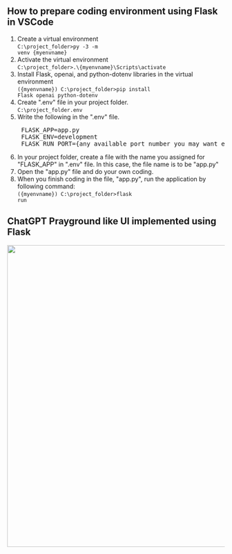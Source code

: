 ## How to prepare coding environment using Flask in VSCode
  1. Create a virtual environment<br>
     <code>C:\project_folder>py -3 -m venv {myenvname}</code>
  3. Activate the virtual environment<br>
     <code>C:\project_folder>.\\{myenvname}\Scripts\activate</code>
  4. Install Flask, openai, and python-dotenv libraries in the virtual environment<br>
     <code>({myenvname}) C:\project_folder>pip install Flask openai python-dotenv</code>
  5. Create ".env" file in your project folder.<br>
     <code>C:\project_folder\.env</code>
  6. Write the following in the ".env" file.<br>
      <pre>
      FLASK_APP=app.py
      FLASK_ENV=development
      FLASK_RUN_PORT={any available port number you may want e.g. 8000}</pre>
  8. In your project folder, create a file with the name you assigned for "FLASK_APP" in ".env" file.
     In this case, the file name is to be "app.py"
  9. Open the "app.py" file and do your own coding.
  10. When you finish coding in the file, "app.py", run the application by following command:<br>
     <code>({myenvname}) C:\project_folder>flask run</code>
      
## ChatGPT Prayground like UI implemented using Flask
<img src="https://github.com/iispace/Python/assets/24539773/f884205e-9a94-401e-aa82-98fbcb79d3c0" width=700>
